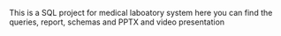This is a SQL project for medical laboatory system here you can find the queries, report, schemas and PPTX and video presentation
